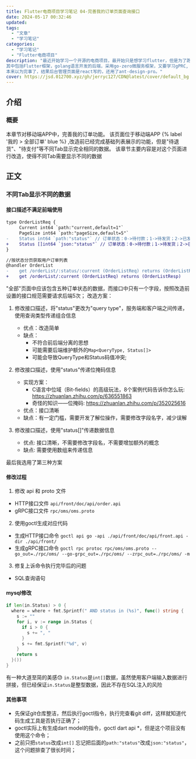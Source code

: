 ```yaml
---
title: Flutter电商项目学习笔记 04-完善我的订单页面查询接口
date: 2024-05-17 00:32:46
updated:
tags:
  - "文章"
  - "学习笔记"
categories: 
  - "学习笔记"
  - "Flutter电商项目"
description: "最近开始学习一个开源的电商项目，最开始只是想学习flutter，但是为了跑起flutter的电商项目，被迫学习了很多知识。
其中包括Flutter框架，golang语言开发的后端，采用go-zero微服务框架，又要学习gPRC, etcd等项目。
本来以为完事了，结果后台管理页面是react写的，还用了ant-design-pro。"
cover: https://jsd.012700.xyz/gh/jerryc127/CDN@latest/cover/default_bg.png
---
```


## 介绍
### 概要
本章节对移动端APP中，完善我的订单功能。
该页面位于移动端APP {% label '我的 > 全部订单' blue %} ,改造前已经完成基础列表展示的功能，但是"待退货"、"待支付"等不同Tab显示完全相同的数据。
该章节主要内容是对这个页面进行改造，使得不同Tab需要显示不同的数据

## 正文
### 不同Tab显示不同的数据
#### 接口描述不满足前端使用
``` diff go-zero
type OrderListReq {
     Current int64 `path:"current,default=1"`
     PageSize int64 `path:"pageSize,default=5"`
-    Status int64 `path:"status"` // 订单状态：0->待付款；1->待发货；2->已发货；3->已完成；4->已关闭；5->无效订单
+    Status []int64 `json:"status"` // 订单状态：0->待付款；1->待发货；2->已发货；3->已完成；4->已关闭；5->无效订单
}

//按状态分页获取用户订单列表
@handler OrderList
-    get /orderList/:status/:current (OrderListReq) returns (OrderListResp)
+    get /orderList/:current (OrderListReq) returns (OrderListResp)
```

"全部"页面中应该包含五种订单状态的数据，而接口中只有一个字段，按照改造前设置的接口规范需要请求后端5次；
改造方案：
1. 修改接口描述，将"status"更改为"query type"，服务端和客户端之间传递，使用查询类型传递组合信息
    - 优点：改造简单
    - 缺点：
        - 不符合前后端分离的思想
        - 可能需要后端维护额外的`Map<QueryType, Status[]>`
        - 可能会导致QueryType和Status码值冲突;

2. 修改接口描述，使用"status"传递位掩码信息
    - 实现方案：
        - C语言中位域（Bit-fields）的高级玩法，8个案例代码告诉你怎么玩: https://zhuanlan.zhihu.com/p/636551863
        - 奇怪的知识——位掩码: https://zhuanlan.zhihu.com/p/352025616
    - 优点：接口清晰
    - 缺点：有一定门槛，需要开发了解位操作，需要修改字段名字，减少误解

3. 修改接口描述，使用"status[]"传递数据信息
    - 优点: 接口清晰，不需要修改字段名，不需要增加额外的概念
    - 缺点: 需要使用数组来传递信息

最后我选用了第三种方案

#### 修改过程
1. 修改 api 和 proto 文件
  - HTTP接口文件 `api/front/doc/api/order.api`
  - gRPC接口文件 `rpc/oms/oms.proto`
2. 使用goctl生成对应代码
  - 生成HTTP接口命令 `goctl api go -api ./api/front/doc/api/front.api -dir ./api/front/`
  - 生成gRPC接口命令 `goctl rpc protoc rpc/oms/oms.proto --go_out=./rpc/oms/ --go-grpc_out=./rpc/oms/ --zrpc_out=./rpc/oms/ -m`
3. 修复上诉命令执行完毕后的问题
  - SQL查询语句

#### mysql修改
``` go
if len(in.Status) > 0 {
  where = where + fmt.Sprintf(" AND status in (%s)", func() string {
    s := ""
    for i, v := range in.Status {
      if i > 0 {
        s += ", "
      }
      s += fmt.Sprintf("%d", v)
    }
    return s
  }())
}
```
有一种大道至简的美感😓
`in.Status`是`int[]`数据，虽然使用客户端输入数据进行拼接，但已经保证`in.Status`是整型数据，因此不存在SQL注入的风险

#### 其他事项
- 先保证git仓库整洁，然后执行goctl指令，执行完查看git diff，这样就知道代码生成工具是否执行正确了；
- goctl实际上有生成dart model的指令，goctl dart api *，但是这个项目没有使用这个命令；
- 之前只把`status`改成`int[]` 忘记把后面的`path:"status"`改成`json:"status"`，这个问题排查了很长时间；
